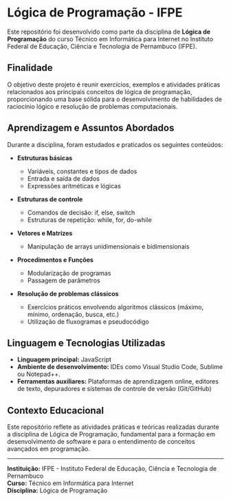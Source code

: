 # Lógica de Programação - IFPE

Este repositório foi desenvolvido como parte da disciplina de **Lógica de Programação** do curso Técnico em Informática para Internet no Instituto Federal de Educação, Ciência e Tecnologia de Pernambuco (IFPE).

## Finalidade

O objetivo deste projeto é reunir exercícios, exemplos e atividades práticas relacionados aos principais conceitos de lógica de programação, proporcionando uma base sólida para o desenvolvimento de habilidades de raciocínio lógico e resolução de problemas computacionais.

## Aprendizagem e Assuntos Abordados

Durante a disciplina, foram estudados e praticados os seguintes conteúdos:

- **Estruturas básicas**
  - Variáveis, constantes e tipos de dados
  - Entrada e saída de dados
  - Expressões aritméticas e lógicas

- **Estruturas de controle**
  - Comandos de decisão: if, else, switch
  - Estruturas de repetição: while, for, do-while

- **Vetores e Matrizes**
  - Manipulação de arrays unidimensionais e bidimensionais

- **Procedimentos e Funções**
  - Modularização de programas
  - Passagem de parâmetros

- **Resolução de problemas clássicos**
  - Exercícios práticos envolvendo algoritmos clássicos (máximo, mínimo, ordenação, busca, etc.)
  - Utilização de fluxogramas e pseudocódigo

## Linguagem e Tecnologias Utilizadas

- **Linguagem principal:** JavaScript
- **Ambiente de desenvolvimento:** IDEs como Visual Studio Code, Sublime ou Notepad++.
- **Ferramentas auxiliares:** Plataformas de aprendizagem online, editores de texto, depuradores e sistemas de controle de versão (Git/GitHub)

## Contexto Educacional

Este repositório reflete as atividades práticas e teóricas realizadas durante a disciplina de Lógica de Programação, fundamental para a formação em desenvolvimento de software e para o entendimento de conceitos avançados em programação.

---

**Instituição:** IFPE - Instituto Federal de Educação, Ciência e Tecnologia de Pernambuco  
**Curso:** Técnico em Informática para Internet  
**Disciplina:** Lógica de Programação

 
